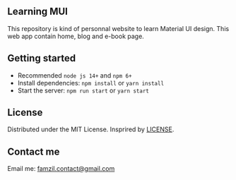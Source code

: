 ## Learning MUI
  This repository is kind of personnal website to learn Material UI design. 
  This web app contain home, blog and e-book page.

## Getting started

- Recommended `node js 14+` and `npm 6+`
- Install dependencies: `npm install` or `yarn install`
- Start the server: `npm run start` or `yarn start`

## License

Distributed under the MIT License.
Insprired by [LICENSE](https://github.com/minimal-ui-kit/minimal.free/blob/main/LICENSE.md).

## Contact me

Email me: famzil.contact@gmail.com
